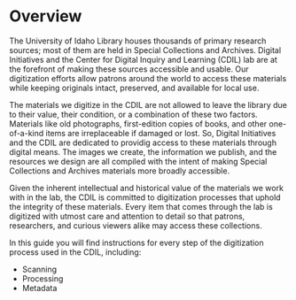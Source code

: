 # Overview

The University of Idaho Library houses thousands of primary research sources; most of them are held in Special Collections and Archives. Digital Initiatives and the Center for Digital Inquiry and Learning (CDIL) lab are at the forefront of making these sources accessible and usable. Our digitization efforts allow patrons around the world to access these materials while keeping originals intact, preserved, and available for local use.

The materials we digitize in the CDIL are not allowed to leave the library due to their value, their condition, or a combination of these two factors. Materials like old photographs, first-edition copies of books, and other one-of-a-kind items are irreplaceable if damaged or lost. So, Digital Initiatives and the CDIL are dedicated to providig access to these materials through digital means. The images we create, the information we publish, and the resources we design are all compiled with the intent of making Special Collections and Archives materials more broadly accessible.

Given the inherent intellectual and historical value of the materials we work with in the lab, the CDIL is committed to digitization processes that uphold the integrity of these materials. Every item that comes through the lab is digitized with utmost care and attention to detail so that patrons, researchers, and curious viewers alike may access these collections.

In this guide you will find instructions for every step of the digitization process used in the CDIL, including:
- Scanning
- Processing
- Metadata
